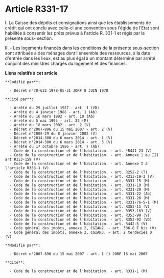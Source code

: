 # Article R331-17

I. La Caisse des dépôts et consignations ainsi que les établissements de crédit qui ont conclu avec celle-ci une convention
sous l'égide de l'Etat sont habilités à consentir les prêts prévus à l'article R. 331-1 et régis par la présente sous-
section.

II. - Les logements financés dans les conditions de la présente sous-section sont attribués à des ménages dont l'ensemble des
ressources, à la date d'entrée dans les lieux, est au plus égal à un montant déterminé par arrêté conjoint des ministres
chargés du logement et des finances.

**Liens relatifs à cet article**

	**Codifié par**:

	  - Décret n°78-622 1978-05-31 JORF 8 JUIN 1978

	**Cité par**:

	  - Arrêté du 29 juillet 1987 - art. 1 (VD)
	  - Arrêté du 4 janvier 1988 - art. 1 (Ab)
	  - Arrêté du 16 mars 1992 - art. 10 (Ab)
	  - Arrêté du 5 mai 1995 - art. 22 (M)
	  - Arrêté du 18 mars 2002 - art. 2 (V)
	  - Décret n°2007-896 du 15 mai 2007 - art. 2 (V)
	  - Décret n°2008-29 du 8 janvier 2008 (V)
	  - Décret n°2014-300 du 6 mars 2014 - art. 1 (V)
	  - Décret n°2014-300 du 6 mars 2014 - art. 3 (V)
	  - Arrêté du 17 octobre 1986 - art. 7 (Ab)
	  - Code de la construction et de l'habitation. - art. *R441-23 (V)
	  - Code de la construction et de l'habitation. - art. Annexe 1 au III art R353-159 (V)
	  - Code de la construction et de l'habitation. - art. Annexe I à l'article R353-1 (V)
	  - Code de la construction et de l'habitation. - art. R252-2 (T)
	  - Code de la construction et de l'habitation. - art. R313-19-3 (V)
	  - Code de la construction et de l'habitation. - art. R331-15 (M)
	  - Code de la construction et de l'habitation. - art. R331-19 (M)
	  - Code de la construction et de l'habitation. - art. R331-20 (M)
	  - Code de la construction et de l'habitation. - art. R331-22 (Ab)
	  - Code de la construction et de l'habitation. - art. R331-26 (M)
	  - Code de la construction et de l'habitation. - art. R331-76-5-1 (M)
	  - Code de la construction et de l'habitation. - art. R353-11 (V)
	  - Code de la construction et de l'habitation. - art. R353-163 (V)
	  - Code de la construction et de l'habitation. - art. R353-90 (V)
	  - Code de la construction et de l'habitation. - art. R353-92 (VD)
	  - Code de la construction et de l'habitation. - art. R442-5 (V)
	  - Code général des impôts, annexe 2, CGIAN2. - art. 306-0 F bis (V)
	  - Code général des impôts, annexe 3, CGIAN3. - art. 2 terdecies D (V)

	**Modifié par**:

	  - Décret n°2007-896 du 15 mai 2007 - art. 1 () JORF 16 mai 2007

	**Cite**:

	  - Code de la construction et de l'habitation. - art. R331-1 (M)
